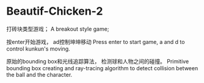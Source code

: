 # Beautif-Chicken-2

打砖块类型游戏；
A breakout style game;



按enter开始游戏， ad控制坤坤移动
Press enter to start game, a and d to control kunkun's moving.



原始的bounding box和光线追踪算法， 检测球和人物之间的碰撞。
Primitive bounding box creating and ray-tracing algorithm to detect collision between the ball and the character.

